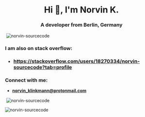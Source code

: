 <h1 align="center">Hi 👋, I'm Norvin K.</h1>
<h3 align="center">A developer from Berlin, Germany</h3>

<p>&nbsp;<img align="center" src="https://github-readme-stats.vercel.app/api?username=norvin-sourcecode&show_icons=true&locale=en" alt="norvin-sourcecode" /></p>


<h3 align="left">I am also on stack overflow:<h3>
  
- **https://stackoverflow.com/users/18270334/norvin-sourcecode?tab=profile**

<h3 align="left">Connect with me:</h3>

- **norvin_klinkmann@protonmail.com**

<p align="left">
</p>

<p>&nbsp;<img align="center" src="https://github-readme-stats.vercel.app/api?username=norvin-sourcecode&show_icons=true&locale=en" alt="norvin-sourcecode" /></p>

<p><img align="center" src="https://github-readme-streak-stats.herokuapp.com/?user=norvin-sourcecode&" alt="norvin-sourcecode" /></p>
